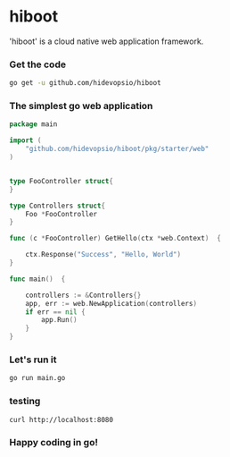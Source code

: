 # hiboot

'hiboot' is a cloud native web application framework.

### Get the code

```bash
go get -u github.com/hidevopsio/hiboot
```


### The simplest go web application

```go
package main

import (
	"github.com/hidevopsio/hiboot/pkg/starter/web"
)


type FooController struct{
}

type Controllers struct{
	Foo *FooController
}

func (c *FooController) GetHello(ctx *web.Context)  {

	ctx.Response("Success", "Hello, World")
}

func main()  {

	controllers := &Controllers{}
	app, err := web.NewApplication(controllers)
	if err == nil {
		app.Run()
	}
}

```

### Let's run it

```bash
go run main.go
```

### testing

```bash
curl http://localhost:8080
```

### Happy coding in go!